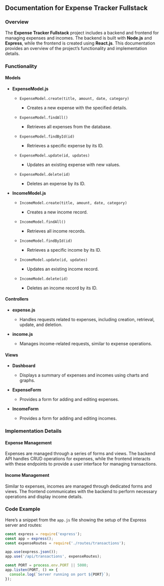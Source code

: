 ## Documentation for Expense Tracker Fullstack

### Overview

The **Expense Tracker Fullstack** project includes a backend and frontend for managing expenses and incomes. The backend is built with **Node.js** and **Express**, while the frontend is created using **React.js**. This documentation provides an overview of the project’s functionality and implementation details.

### Functionality

#### Models

- **ExpenseModel.js**

    - `ExpenseModel.create(title, amount, date, category)`
        - Creates a new expense with the specified details.

    - `ExpenseModel.findAll()`
        - Retrieves all expenses from the database.

    - `ExpenseModel.findById(id)`
        - Retrieves a specific expense by its ID.

    - `ExpenseModel.update(id, updates)`
        - Updates an existing expense with new values.

    - `ExpenseModel.delete(id)`
        - Deletes an expense by its ID.

- **IncomeModel.js**

    - `IncomeModel.create(title, amount, date, category)`
        - Creates a new income record.

    - `IncomeModel.findAll()`
        - Retrieves all income records.

    - `IncomeModel.findById(id)`
        - Retrieves a specific income by its ID.

    - `IncomeModel.update(id, updates)`
        - Updates an existing income record.

    - `IncomeModel.delete(id)`
        - Deletes an income record by its ID.

#### Controllers

- **expense.js**
    - Handles requests related to expenses, including creation, retrieval, update, and deletion.

- **income.js**
    - Manages income-related requests, similar to expense operations.

#### Views

- **Dashboard**
    - Displays a summary of expenses and incomes using charts and graphs.

- **ExpenseForm**
    - Provides a form for adding and editing expenses.

- **IncomeForm**
    - Provides a form for adding and editing incomes.

### Implementation Details

#### Expense Management

Expenses are managed through a series of forms and views. The backend API handles CRUD operations for expenses, while the frontend interacts with these endpoints to provide a user interface for managing transactions.

#### Income Management

Similar to expenses, incomes are managed through dedicated forms and views. The frontend communicates with the backend to perform necessary operations and display income details.

### Code Example

Here’s a snippet from the `app.js` file showing the setup of the Express server and routes:

```javascript
const express = require('express');
const app = express();
const expenseRoutes = require('./routes/transactions');

app.use(express.json());
app.use('/api/transactions', expenseRoutes);

const PORT = process.env.PORT || 5000;
app.listen(PORT, () => {
  console.log(`Server running on port ${PORT}`);
});
